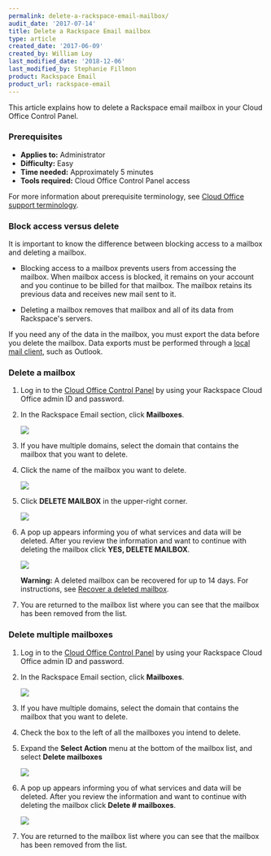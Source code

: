 ```yaml
---
permalink: delete-a-rackspace-email-mailbox/
audit_date: '2017-07-14'
title: Delete a Rackspace Email mailbox
type: article
created_date: '2017-06-09'
created_by: William Loy
last_modified_date: '2018-12-06'
last_modified_by: Stephanie Fillmon
product: Rackspace Email
product_url: rackspace-email
---
```


This article explains how to delete a Rackspace email mailbox in your Cloud Office Control Panel.

### Prerequisites

- **Applies to:** Administrator
- **Difficulty:** Easy
- **Time needed:** Approximately 5 minutes
- **Tools required:**  Cloud Office Control Panel access

For more information about prerequisite terminology, see [Cloud Office support terminology](/how-to/cloud-office-support-terminology).


### Block access versus delete

It is important to know the difference between blocking access to a mailbox and deleting a mailbox.

- Blocking access to a mailbox prevents users from accessing the mailbox. When mailbox access is blocked, it remains on your account and you continue to be billed for that mailbox. The mailbox retains its previous data and receives new mail sent to it.

- Deleting a mailbox removes that mailbox and all of its data from Rackspace's servers.

If you need any of the data in the mailbox, you must export the data before you delete the mailbox. Data exports must be performed through a [local mail client](/how-to/cloud-office-support-terminology), such as Outlook.

### Delete a mailbox

1. Log in to the [Cloud Office Control Panel](https://cp.rackspace.com/) by using your Rackspace Cloud Office admin ID and password.
2. In the Rackspace Email section, click **Mailboxes**.

   <img src="{% asset_path rackspace-email/delete-a-rackspace-email-mailbox/add-mailbox-sc1.png %}" />

3. If you have multiple domains, select the domain that contains the mailbox that you want to delete.
4. Click the name of the mailbox you want to delete.

    <img src="{% asset_path rackspace-email/delete-a-rackspace-email-mailbox/click_username.png %}" />

5. Click **DELETE MAILBOX** in the upper-right corner.

    <img src="{% asset_path rackspace-email/delete-a-rackspace-email-mailbox/delete_button.png %}" />

6. A pop up appears informing you of what services and data will be deleted. After you review the information and want to continue with deleting the mailbox click **YES, DELETE MAILBOX**.

    <img src="{% asset_path rackspace-email/delete-a-rackspace-email-mailbox/yes_delete.png %}" />

    **Warning:** A deleted mailbox can be recovered for up to 14 days. For instructions, see [Recover a deleted mailbox](/how-to/recover-a-deleted-rackspace-email-mailbox/).

7. You are returned to the mailbox list where you can see that the mailbox has been removed from the list.

### Delete multiple mailboxes

1. Log in to the [Cloud Office Control Panel](https://cp.rackspace.com/) by using your Rackspace Cloud Office admin ID and password.
2. In the Rackspace Email section, click **Mailboxes**.

   <img src="{% asset_path rackspace-email/delete-a-rackspace-email-mailbox/add-mailbox-sc1.png %}" />

3. If you have multiple domains, select the domain that contains the mailbox that you want to delete.

4. Check the box to the left of all the mailboxes you intend to delete.

5. Expand the **Select Action** menu at the bottom of the mailbox list, and select **Delete mailboxes**

   <img src="{% asset_path rackspace-email/delete-a-rackspace-email-mailbox/delete-rse-box-sc2.png %}" />

6.  A pop up appears informing you of what services and data will be deleted. After you review the information and want to continue with deleting the mailbox click **Delete # mailboxes**.

    <img src="{% asset_path rackspace-email/delete-a-rackspace-email-mailbox/delete_mult_mailboxes.png %}" />

7. You are returned to the mailbox list where you can see that the mailbox has been removed from the list.
